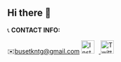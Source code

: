 ## Hi there 👋
📞 **CONTACT INFO:**

✉️busetkntg@gmail.com
<a href="https://www.instagram.com/kullanici_adiniz" target="_blank">
  <img src="https://upload.wikimedia.org/wikipedia/commons/thumb/a/a5/Instagram_icon.png/1024px-Instagram_icon.png" alt="Instagram" width="30" height="30" style="margin-right: 10px;"/>
</a>
<a href="https://www.twitter.com/kullanici_adiniz" target="_blank">
  <img src="https://upload.wikimedia.org/wikipedia/commons/thumb/6/60/Twitter_Logo_As_of_2021.svg/1024px-Twitter_Logo_As_of_2021.svg.png" alt="Twitter" width="30" height="30"/>
</a>




<!--
**uglykiss/uglykiss** is a ✨ _special_ ✨ repository because its `README.md` (this file) appears on your GitHub profile.

Here are some ideas to get you started:

- 🔭 I’m currently working on ...
- 🌱 I’m currently learning ...
- 👯 I’m looking to collaborate on ...
- 🤔 I’m looking for help with ...
- 💬 Ask me about ...
- 📫 How to reach me: ...
- 😄 Pronouns: ...
- ⚡ Fun fact: ...
-->
